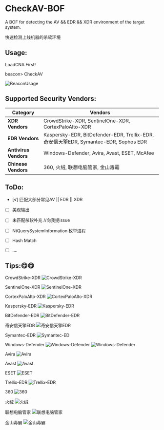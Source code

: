 # CheckAV-BOF
 A BOF for detecting the AV &amp;&amp; EDR &amp;&amp;  XDR  environment of the target system. 
 
 快速检测上线机器的杀软环境

## Usage: 
LoadCNA First!

beacon> CheckAV

![BeaconUsage](https://github.com/juruo-wankli/CheckAV-BOF/blob/main/img/BeaconUsage.png)

## Supported Security Vendors:

| **Category**         | **Vendors**                              |
|-----------------------|------------------------------------------|
| **XDR Vendors**       | CrowdStrike-XDR, SentinelOne-XDR, CortexPaloAlto-XDR |
| **EDR Vendors**       | Kaspersky-EDR, BitDefender-EDR, Trellix-EDR, 奇安信天擎EDR, Symantec-EDR, Sophos EDR|
| **Antivirus Vendors** | Windows-Defender, Avira, Avast, ESET, McAfee   |
| **Chinese Vendors**   | 360, 火绒, 联想电脑管家, 金山毒霸       |

## ToDo:
- [√] 匹配大部分常见AV || EDR || XDR
- [ ] 美观输出
- [ ] 未匹配杀软补充  //向我提issue
- [ ] NtQuerySystemInformation 枚举进程
- [ ] Hash Match
- [ ] ....



## Tips:😋😋
CrowdStrike-XDR
![CrowdStrike-XDR](https://github.com/juruo-wankli/CheckAV-BOF/blob/main/img/CrowdStrikeXDR.png)

SentinelOne-XDR
![SentinelOne-XDR](https://github.com/juruo-wankli/CheckAV-BOF/blob/main/img/SentinelOneXDR.png)

CortexPaloAlto-XDR
![CortexPaloAlto-XDR](https://github.com/juruo-wankli/CheckAV-BOF/blob/main/img/CortexPaloaltoXDR.png)

Kaspersky-EDR
![Kaspersky-EDR](https://github.com/juruo-wankli/CheckAV-BOF/blob/main/img/Kaspersky.png)

BitDefender-EDR
![BitDefender-EDR](https://github.com/juruo-wankli/CheckAV-BOF/blob/main/img/BitDefenderEDR.png)

奇安信天擎EDR
![奇安信天擎EDR](https://github.com/juruo-wankli/CheckAV-BOF/blob/main/img/QAXtianqingEDR.png)

Symantec-EDR
![Symantec-ED](https://github.com/juruo-wankli/CheckAV-BOF/blob/main/img/SymantecEDR.png)

Windows-Defender
![Windows-Defender](https://github.com/juruo-wankli/CheckAV-BOF/blob/main/img/WindowsDefender2016.png)
![Windows-Defender](https://github.com/juruo-wankli/CheckAV-BOF/blob/main/img/WindowsDefenderWin10.png)

Avira
![Avira](https://github.com/juruo-wankli/CheckAV-BOF/blob/main/img/Avira.png)

Avast
![Avast](https://github.com/juruo-wankli/CheckAV-BOF/blob/main/img/Avast.png)

ESET
![ESET](https://github.com/juruo-wankli/CheckAV-BOF/blob/main/img/ESET.png)

Trellix-EDR
![Trellix-EDR](https://github.com/juruo-wankli/CheckAV-BOF/blob/main/img/TrelixEDR.png)

360
![360](https://github.com/juruo-wankli/CheckAV-BOF/blob/main/img/360.png)

火绒
![火绒](https://github.com/juruo-wankli/CheckAV-BOF/blob/main/img/huorong.png)

联想电脑管家
![联想电脑管家](https://github.com/juruo-wankli/CheckAV-BOF/blob/main/img/Lenovo.png)

金山毒霸
![金山毒霸](https://github.com/juruo-wankli/CheckAV-BOF/blob/main/img/jinshanduba.png)
